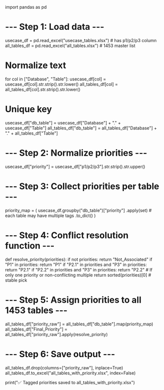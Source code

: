 import pandas as pd

# --- Step 1: Load data ---
usecase_df = pd.read_excel("usecase_tables.xlsx")   # has p1/p2/p3 column
all_tables_df = pd.read_excel("all_tables.xlsx")    # 1453 master list

# Normalize text
for col in ["Database", "Table"]:
    usecase_df[col] = usecase_df[col].str.strip().str.lower()
    all_tables_df[col] = all_tables_df[col].str.strip().str.lower()

# Unique key
usecase_df["db_table"] = usecase_df["Database"] + "." + usecase_df["Table"]
all_tables_df["db_table"] = all_tables_df["Database"] + "." + all_tables_df["Table"]

# --- Step 2: Normalize priorities ---
usecase_df["priority"] = usecase_df["p1/p2/p3"].str.strip().str.upper()

# --- Step 3: Collect priorities per table ---
priority_map = (
    usecase_df.groupby("db_table")["priority"]
    .apply(set)  # each table may have multiple tags
    .to_dict()
)

# --- Step 4: Conflict resolution function ---
def resolve_priority(priorities):
    if not priorities:
        return "Not_Associated"
    if "P1" in priorities:
        return "P1"
    if "P2.1" in priorities and "P3" in priorities:
        return "P2.1"
    if "P2.2" in priorities and "P3" in priorities:
        return "P2.2"
    # If only one priority or non-conflicting multiple
    return sorted(priorities)[0]   # stable pick

# --- Step 5: Assign priorities to all 1453 tables ---
all_tables_df["priority_raw"] = all_tables_df["db_table"].map(priority_map)
all_tables_df["Final_Priority"] = all_tables_df["priority_raw"].apply(resolve_priority)

# --- Step 6: Save output ---
all_tables_df.drop(columns=["priority_raw"], inplace=True)
all_tables_df.to_excel("all_tables_with_priority.xlsx", index=False)

print("✅ Tagged priorities saved to all_tables_with_priority.xlsx")
